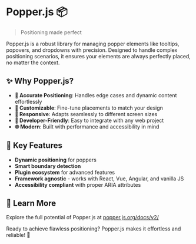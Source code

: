 # Popper.js 📦

> Positioning made perfect

Popper.js is a robust library for managing popper elements like tooltips, popovers, and dropdowns with precision. Designed to handle complex positioning scenarios, it ensures your elements are always perfectly placed, no matter the context.

## ✨ Why Popper.js?

- **📐 Accurate Positioning**: Handles edge cases and dynamic content effortlessly
- **🎨 Customizable**: Fine-tune placements to match your design
- **📱 Responsive**: Adapts seamlessly to different screen sizes
- **🔧 Developer-Friendly**: Easy to integrate with any web project
- **🌐 Modern**: Built with performance and accessibility in mind

## 🌟 Key Features

- **Dynamic positioning** for poppers
- **Smart boundary detection**
- **Plugin ecosystem** for advanced features
- **Framework agnostic** - works with React, Vue, Angular, and vanilla JS
- **Accessibility compliant** with proper ARIA attributes

## 🔗 Learn More

Explore the full potential of Popper.js at [popper.js.org/docs/v2/](https://popper.js.org/docs/v2/)

Ready to achieve flawless positioning? Popper.js makes it effortless and reliable! 💫
